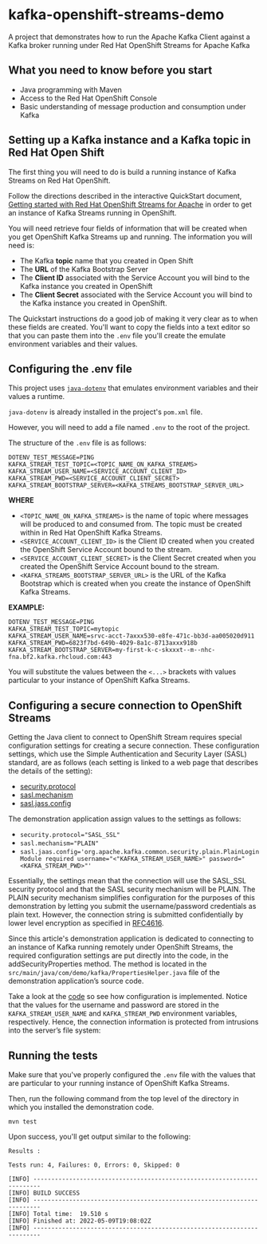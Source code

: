 # kafka-openshift-streams-demo
A project that demonstrates how to run the Apache Kafka Client against a Kafka broker running under Red Hat OpenShift Streams for Apache Kafka

## What you need to know before you start

* Java programming with Maven
* Access to the Red Hat OpenShift Console
* Basic understanding of message production and consumption under Kafka

## Setting up a Kafka instance and a Kafka topic in Red Hat Open Shift
The first thing you will need to do is build a running instance of Kafka Streams on Red Hat OpenShift.

Follow the directions described in the interactive QuickStart document, [Getting started with Red Hat OpenShift Streams for Apache](https://console.redhat.com/beta/application-services/learning-resources?quickstart=getting-started) in order to get an instance of Kafka Streams running in OpenShift.

You will need retrieve four fields of information that will be created when you get OpenShift Kafka Streams up and running. The information you will need is:

* The Kafka **topic** name that you created in Open Shift
* The **URL** of the Kafka Bootstrap Server
* The **Client ID** associated with the Service Account you will bind to the Kafka instance you created in OpenShift
* The **Client Secret** associated with the Service Account you will bind to the Kafka instance you created in OpenShift.

The Quickstart instructions do a good job of making it very clear as to when these fields are created. You'll want to copy the fields into a text editor so that you can paste them into the `.env` file you'll create the emulate environment variables and their values.

## Configuring the .env file
This project uses [`java-dotenv`](https://github.com/cdimascio/java-dotenv) that emulates environment variables and their values a runtime.

`java-dotenv` is already installed in the project's `pom.xml` file.

However, you will need to add a file named `.env` to the root of the project.

The structure of the `.env` file is as follows:

```
DOTENV_TEST_MESSAGE=PING
KAFKA_STREAM_TEST_TOPIC=<TOPIC_NAME_ON_KAFKA_STREAMS>
KAFKA_STREAM_USER_NAME=<SERVICE_ACCOUNT_CLIENT_ID>
KAFKA_STREAM_PWD=<SERVICE_ACCOUNT_CLIENT_SECRET>
KAFKA_STREAM_BOOTSTRAP_SERVER=<KAFKA_STREAMS_BOOTSTRAP_SERVER_URL>
```

**WHERE**

* `<TOPIC_NAME_ON_KAFKA_STREAMS>` is the name of topic where messages will be produced to and consumed from. The topic must be created within in Red Hat OpenShift Kafka Streams.
* `<SERVICE_ACCOUNT_CLIENT_ID>` is the Client ID created when you created the OpenShift Service Account bound to the stream.
* `<SERVICE_ACCOUNT_CLIENT_SECRET>` is the Client Secret created when you created the OpenShift Service Account bound to the stream.
* `<KAFKA_STREAMS_BOOTSTRAP_SERVER_URL>` is the URL of the Kafka Bootstrap which is created when you create the instance of OpenShift Kafka Streams.

**EXAMPLE:**

```properties
DOTENV_TEST_MESSAGE=PING
KAFKA_STREAM_TEST_TOPIC=mytopic
KAFKA_STREAM_USER_NAME=srvc-acct-7axxx530-e8fe-471c-bb3d-aa005020d911
KAFKA_STREAM_PWD=6823f7bd-649b-4029-8a1c-8713axxx918b
KAFKA_STREAM_BOOTSTRAP_SERVER=my-first-k-c-skxxxt--m--nhc-fna.bf2.kafka.rhcloud.com:443
```

You will substitute the values between the `<...>` brackets with values particular to your instance of OpenShift Kafka Streams.

## Configuring a secure connection to OpenShift Streams
Getting the Java client to connect to OpenShift Stream requires special configuration settings for creating a secure connection. These configuration settings, which use the Simple Authentication and Security Layer (SASL) standard, are as follows (each setting is linked to a web page that describes the details of the setting):

* [security.protocol](https://kafka.apache.org/24/javadoc/org/apache/kafka/common/security/auth/SecurityProtocol.html)
* [sasl.mechanism](https://www.iana.org/assignments/sasl-mechanisms/sasl-mechanisms.xhtml)
* [sasl.jass.config](https://www.iana.org/assignments/sasl-mechanisms/sasl-mechanisms.xhtml)

The demonstration application assign values to the settings as follows:

* `security.protocol="SASL_SSL"`
* `sasl.mechanism="PLAIN"`
* `sasl.jaas.config='org.apache.kafka.common.security.plain.PlainLoginModule required username="<"KAFKA_STREAM_USER_NAME>" password="<KAFKA_STREAM_PWD>"'`

Essentially, the settings mean that the connection will use the SASL_SSL security protocol and that the SASL security mechanism will be PLAIN. The PLAIN security mechanism simplifies configuration for the purposes of this demonstration by letting you submit the username/password credentials as plain text. However, the connection string is submitted confidentially by lower level encryption as specified in [RFC4616](https://www.rfc-editor.org/rfc/rfc4616.html).

Since this article's demonstration application is dedicated to connecting to an instance of Kafka running remotely under OpenShift Streams, the required configuration settings are put directly into the code, in the addSecurityProperties method. The method is located in the `src/main/java/com/demo/kafka/PropertiesHelper.java` file of the demonstration application’s source code.

Take a look at the [code](./src/main/java/com/demo/kafka/PropertiesHelper.java) so see how configuration is implemented. Notice that the values for the username and password are stored in the `KAFKA_STREAM_USER_NAME` and `KAFKA_STREAM_PWD` environment variables, respectively. Hence, the connection information is protected from intrusions into the server’s file system:
## Running the tests

Make sure that you've properly configured the `.env` file with the values that are particular to your running instance of OpenShift Kafka Streams.

Then, run the following command from the top level of the directory in which you installed the demonstration code.

`mvn test`

Upon success, you'll get output similar to the following:

```console
Results :

Tests run: 4, Failures: 0, Errors: 0, Skipped: 0

[INFO] ------------------------------------------------------------------------
[INFO] BUILD SUCCESS
[INFO] ------------------------------------------------------------------------
[INFO] Total time:  19.510 s
[INFO] Finished at: 2022-05-09T19:08:02Z
[INFO] ------------------------------------------------------------------------
```

